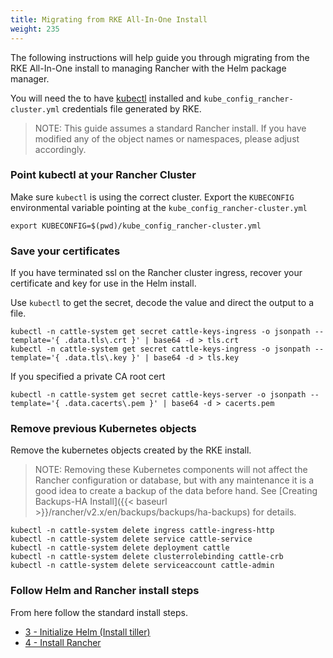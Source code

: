 ```yaml
---
title: Migrating from RKE All-In-One Install
weight: 235
---
```


The following instructions will help guide you through migrating from the RKE All-In-One install to managing Rancher with the Helm package manager.

You will need the to have [kubectl](https://kubernetes.io/docs/tasks/tools/install-kubectl/#install-kubectl) installed and `kube_config_rancher-cluster.yml` credentials file generated by RKE.

> NOTE: This guide assumes a standard Rancher install. If you have modified any of the object names or namespaces, please adjust accordingly.

### Point kubectl at your Rancher Cluster

Make sure `kubectl` is using the correct cluster.  Export the `KUBECONFIG` environmental variable pointing at the `kube_config_rancher-cluster.yml`

```
export KUBECONFIG=$(pwd)/kube_config_rancher-cluster.yml
```

### Save your certificates

If you have terminated ssl on the Rancher cluster ingress, recover your certificate and key for use in the Helm install.

Use `kubectl` to get the secret, decode the value and direct the output to a file.

```
kubectl -n cattle-system get secret cattle-keys-ingress -o jsonpath --template='{ .data.tls\.crt }' | base64 -d > tls.crt
kubectl -n cattle-system get secret cattle-keys-ingress -o jsonpath --template='{ .data.tls\.key }' | base64 -d > tls.key
```

If you specified a private CA root cert

```
kubectl -n cattle-system get secret cattle-keys-server -o jsonpath --template='{ .data.cacerts\.pem }' | base64 -d > cacerts.pem
```

### Remove previous Kubernetes objects

Remove the kubernetes objects created by the RKE install.

> NOTE: Removing these Kubernetes components will not affect the Rancher configuration or database, but with any maintenance it is a good idea to create a backup of the data before hand. See [Creating Backups-HA Install]({{< baseurl >}}/rancher/v2.x/en/backups/backups/ha-backups) for details.

```
kubectl -n cattle-system delete ingress cattle-ingress-http
kubectl -n cattle-system delete service cattle-service
kubectl -n cattle-system delete deployment cattle
kubectl -n cattle-system delete clusterrolebinding cattle-crb
kubectl -n cattle-system delete serviceaccount cattle-admin
```

### Follow Helm and Rancher install steps

From here follow the standard install steps.

* [3 - Initialize Helm (Install tiller)](../helm-init/)
* [4 - Install Rancher](../helm-rancher-install/)
